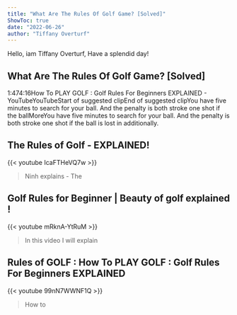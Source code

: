 ```yaml
---
title: "What Are The Rules Of Golf Game? [Solved]"
ShowToc: true 
date: "2022-06-26"
author: "Tiffany Overturf" 
---
```


Hello, iam Tiffany Overturf, Have a splendid day!
## What Are The Rules Of Golf Game? [Solved]
1:474:16How To PLAY GOLF : Golf Rules For Beginners EXPLAINED - YouTubeYouTubeStart of suggested clipEnd of suggested clipYou have five minutes to search for your ball. And the penalty is both stroke one shot if the ballMoreYou have five minutes to search for your ball. And the penalty is both stroke one shot if the ball is lost in additionally.

## The Rules of Golf - EXPLAINED!
{{< youtube IcaFTHeVQ7w >}}
>Ninh explains - The 

## Golf Rules for Beginner | Beauty of golf explained !
{{< youtube mRknA-YtRuM >}}
>In this video I will explain 

## Rules of GOLF : How To PLAY GOLF : Golf Rules For Beginners EXPLAINED
{{< youtube 99nN7WWNF1Q >}}
>How to 

